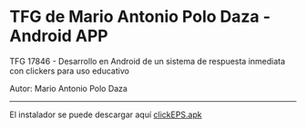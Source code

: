 # TFG de Mario Antonio Polo Daza - Android APP
TFG 17846 - Desarrollo en Android de un sistema de respuesta inmediata con clickers para uso educativo

Autor: Mario Antonio Polo Daza

-------------------------------------------------------------

El instalador se puede descargar aquí [clickEPS.apk](https://www.dropbox.com/s/qcajm8o7hvnxbnn/clickEPS.apk?dl=0)
